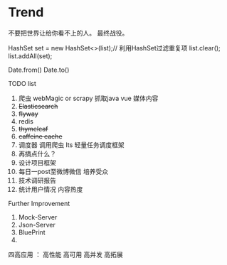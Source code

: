 # Trend

不要把世界让给你看不上的人。 最终战役。 

HashSet set = new HashSet<>(list);// 利用HashSet过滤重复项
list.clear();
list.addAll(set);

Date.from()
Date.to()

TODO  list
1. 爬虫  webMagic or scrapy 抓取java vue 媒体内容
2. ~~Elasticsearch~~  
3. ~~flyway~~
4. redis 
5. ~~thymeleaf~~
6. ~~caffeine cache~~
7. 调度器 调用爬虫 lts 轻量任务调度框架
8. 再搞点什么？
9. 设计项目框架
10. 每日一post至微博微信 培养受众
11. 技术调研报告
12. 统计用户情况 内容热度

Further Improvement  
1. Mock-Server
2. Json-Server
3. BluePrint
4. 

四高应用 ： 高性能 高可用 高并发 高拓展